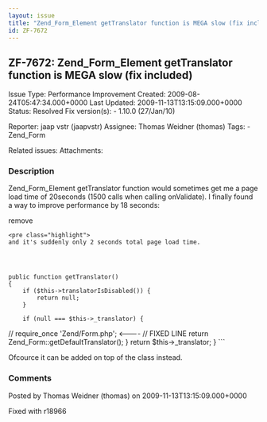 ```yaml
---
layout: issue
title: "Zend_Form_Element getTranslator function is MEGA slow (fix included)"
id: ZF-7672
---
```


ZF-7672: Zend\_Form\_Element getTranslator function is MEGA slow (fix included)
-------------------------------------------------------------------------------

 Issue Type: Performance Improvement Created: 2009-08-24T05:47:34.000+0000 Last Updated: 2009-11-13T13:15:09.000+0000 Status: Resolved Fix version(s): - 1.10.0 (27/Jan/10)
 
 Reporter:  jaap vstr (jaapvstr)  Assignee:  Thomas Weidner (thomas)  Tags: - Zend\_Form
 
 Related issues: 
 Attachments: 
### Description

Zend\_Form\_Element getTranslator function would sometimes get me a page load time of 20seconds (1500 calls when calling onValidate). I finally found a way to improve performance by 18 seconds:

remove

 
    <pre class="highlight">
    and it's suddenly only 2 seconds total page load time.
    


 
    public function getTranslator()
    {
        if ($this->translatorIsDisabled()) {
            return null;
        }
    
        if (null === $this->_translator) {


// require\_once 'Zend/Form.php'; <---- // FIXED LINE return Zend\_Form::getDefaultTranslator(); } return $this->\_translator; } ```

Ofcource it can be added on top of the class instead.

 

 

### Comments

Posted by Thomas Weidner (thomas) on 2009-11-13T13:15:09.000+0000

Fixed with r18966

 

 